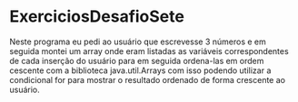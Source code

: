 # ExerciciosDesafioSete
Neste programa eu pedi ao usuário que escrevesse 3 números e em seguida montei um array onde eram listadas as variáveis correspondentes de cada inserção do usuário
para em seguida ordena-las em ordem cescente com a biblioteca java.util.Arrays com isso podendo utilizar a condicional for para mostrar o resultado ordenado de forma
crescente ao usuário.
